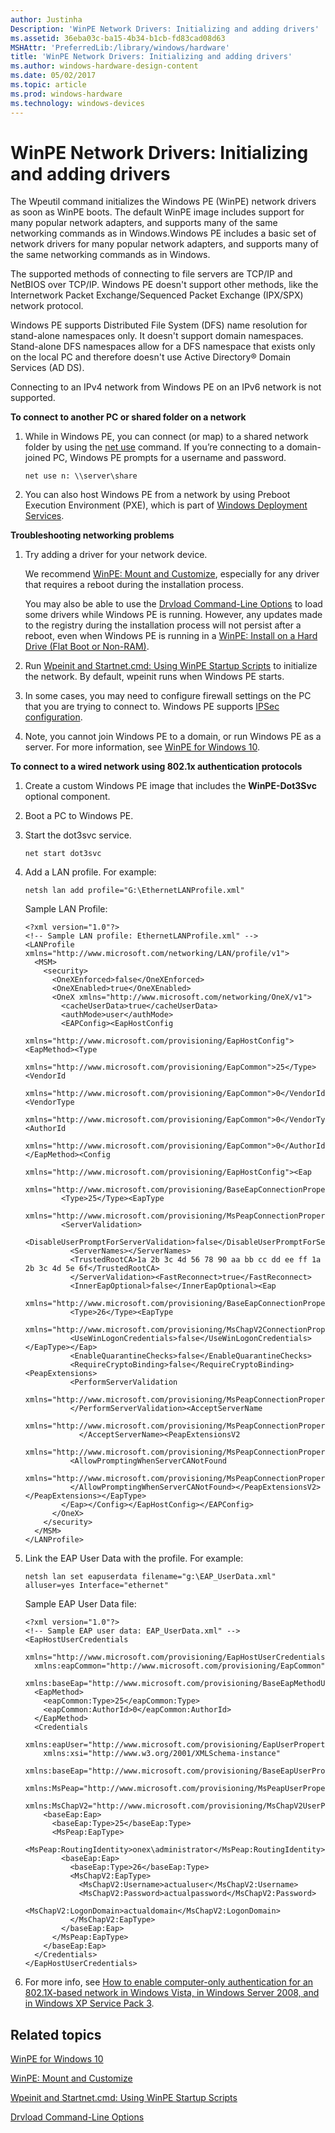 ```yaml
---
author: Justinha
Description: 'WinPE Network Drivers: Initializing and adding drivers'
ms.assetid: 36eba03c-ba15-4b34-b1cb-fd83cad08d63
MSHAttr: 'PreferredLib:/library/windows/hardware'
title: 'WinPE Network Drivers: Initializing and adding drivers'
ms.author: windows-hardware-design-content
ms.date: 05/02/2017
ms.topic: article
ms.prod: windows-hardware
ms.technology: windows-devices
---
```


# WinPE Network Drivers: Initializing and adding drivers


The Wpeutil command initializes the Windows PE (WinPE) network drivers as soon as WinPE boots. The default WinPE image includes support for many popular network adapters, and supports many of the same networking commands as in Windows.Windows PE includes a basic set of network drivers for many popular network adapters, and supports many of the same networking commands as in Windows.

The supported methods of connecting to file servers are TCP/IP and NetBIOS over TCP/IP. Windows PE doesn't support other methods, like the Internetwork Packet Exchange/Sequenced Packet Exchange (IPX/SPX) network protocol.

Windows PE supports Distributed File System (DFS) name resolution for stand-alone namespaces only. It doesn't support domain namespaces. Stand-alone DFS namespaces allow for a DFS namespace that exists only on the local PC and therefore doesn't use Active Directory® Domain Services (AD DS).

Connecting to an IPv4 network from Windows PE on an IPv6 network is not supported.

**To connect to another PC or shared folder on a network**

1.  While in Windows PE, you can connect (or map) to a shared network folder by using the [net use](http://technet.microsoft.com/library/bb490717.aspx) command. If you’re connecting to a domain-joined PC, Windows PE prompts for a username and password.

    ``` syntax
    net use n: \\server\share
    ```

2.  You can also host Windows PE from a network by using Preboot Execution Environment (PXE), which is part of [Windows Deployment Services](http://technet.microsoft.com/library/hh831764).

**Troubleshooting networking problems**

1.  Try adding a driver for your network device.

    We recommend [WinPE: Mount and Customize](winpe-mount-and-customize.md), especially for any driver that requires a reboot during the installation process.

    You may also be able to use the [Drvload Command-Line Options](drvload-command-line-options.md) to load some drivers while Windows PE is running. However, any updates made to the registry during the installation process will not persist after a reboot, even when Windows PE is running in a [WinPE: Install on a Hard Drive (Flat Boot or Non-RAM)](winpe-install-on-a-hard-drive--flat-boot-or-non-ram.md).

2.  Run [Wpeinit and Startnet.cmd: Using WinPE Startup Scripts](wpeinit-and-startnetcmd-using-winpe-startup-scripts.md) to initialize the network. By default, wpeinit runs when Windows PE starts.

3.  In some cases, you may need to configure firewall settings on the PC that you are trying to connect to. Windows PE supports [IPSec configuration](http://go.microsoft.com/fwlink/p/?linkid=81713).

4.  Note, you cannot join Windows PE to a domain, or run Windows PE as a server. For more information, see [WinPE for Windows 10](winpe-intro.md).

**To connect to a wired network using 802.1x authentication protocols**

1.  Create a custom Windows PE image that includes the **WinPE-Dot3Svc** optional component.

2.  Boot a PC to Windows PE.

3.  Start the dot3svc service.

    ``` syntax
    net start dot3svc
    ```

4.  Add a LAN profile. For example:

    ``` syntax
    netsh lan add profile="G:\EthernetLANProfile.xml"
    ```

    Sample LAN Profile:

    ``` syntax
    <?xml version="1.0"?>
    <!-- Sample LAN profile: EthernetLANProfile.xml" -->
    <LANProfile xmlns="http://www.microsoft.com/networking/LAN/profile/v1">
      <MSM>
        <security>
          <OneXEnforced>false</OneXEnforced>
          <OneXEnabled>true</OneXEnabled>
          <OneX xmlns="http://www.microsoft.com/networking/OneX/v1">
            <cacheUserData>true</cacheUserData>
            <authMode>user</authMode>
            <EAPConfig><EapHostConfig 
              xmlns="http://www.microsoft.com/provisioning/EapHostConfig"><EapMethod><Type 
              xmlns="http://www.microsoft.com/provisioning/EapCommon">25</Type><VendorId 
              xmlns="http://www.microsoft.com/provisioning/EapCommon">0</VendorId><VendorType 
              xmlns="http://www.microsoft.com/provisioning/EapCommon">0</VendorType><AuthorId 
              xmlns="http://www.microsoft.com/provisioning/EapCommon">0</AuthorId></EapMethod><Config 
              xmlns="http://www.microsoft.com/provisioning/EapHostConfig"><Eap 
              xmlns="http://www.microsoft.com/provisioning/BaseEapConnectionPropertiesV1">
            <Type>25</Type><EapType 
              xmlns="http://www.microsoft.com/provisioning/MsPeapConnectionPropertiesV1">
            <ServerValidation>
              <DisableUserPromptForServerValidation>false</DisableUserPromptForServerValidation>
              <ServerNames></ServerNames>
              <TrustedRootCA>1a 2b 3c 4d 56 78 90 aa bb cc dd ee ff 1a 2b 3c 4d 5e 6f</TrustedRootCA>
              </ServerValidation><FastReconnect>true</FastReconnect>
              <InnerEapOptional>false</InnerEapOptional><Eap 
                xmlns="http://www.microsoft.com/provisioning/BaseEapConnectionPropertiesV1">
              <Type>26</Type><EapType 
                xmlns="http://www.microsoft.com/provisioning/MsChapV2ConnectionPropertiesV1">
              <UseWinLogonCredentials>false</UseWinLogonCredentials></EapType></Eap>
              <EnableQuarantineChecks>false</EnableQuarantineChecks>
              <RequireCryptoBinding>false</RequireCryptoBinding><PeapExtensions>
              <PerformServerValidation 
                xmlns="http://www.microsoft.com/provisioning/MsPeapConnectionPropertiesV2">false
              </PerformServerValidation><AcceptServerName 
                xmlns="http://www.microsoft.com/provisioning/MsPeapConnectionPropertiesV2">false
                </AcceptServerName><PeapExtensionsV2 
                xmlns="http://www.microsoft.com/provisioning/MsPeapConnectionPropertiesV2">
              <AllowPromptingWhenServerCANotFound 
                xmlns="http://www.microsoft.com/provisioning/MsPeapConnectionPropertiesV3">true
              </AllowPromptingWhenServerCANotFound></PeapExtensionsV2></PeapExtensions></EapType>
            </Eap></Config></EapHostConfig></EAPConfig>
          </OneX>
        </security>
      </MSM>
    </LANProfile>
    ```

5.  Link the EAP User Data with the profile. For example:

    ``` syntax
    netsh lan set eapuserdata filename="g:\EAP_UserData.xml" alluser=yes Interface="ethernet"
    ```

    Sample EAP User Data file:

    ``` syntax
    <?xml version="1.0"?>
    <!-- Sample EAP user data: EAP_UserData.xml" -->
    <EapHostUserCredentials 
      xmlns="http://www.microsoft.com/provisioning/EapHostUserCredentials" 
      xmlns:eapCommon="http://www.microsoft.com/provisioning/EapCommon" 
      xmlns:baseEap="http://www.microsoft.com/provisioning/BaseEapMethodUserCredentials">
      <EapMethod>
        <eapCommon:Type>25</eapCommon:Type>
        <eapCommon:AuthorId>0</eapCommon:AuthorId>
      </EapMethod>
      <Credentials
        xmlns:eapUser="http://www.microsoft.com/provisioning/EapUserPropertiesV1" 
        xmlns:xsi="http://www.w3.org/2001/XMLSchema-instance" 
        xmlns:baseEap="http://www.microsoft.com/provisioning/BaseEapUserPropertiesV1" 
        xmlns:MsPeap="http://www.microsoft.com/provisioning/MsPeapUserPropertiesV1" 
        xmlns:MsChapV2="http://www.microsoft.com/provisioning/MsChapV2UserPropertiesV1">
        <baseEap:Eap>
          <baseEap:Type>25</baseEap:Type>
          <MsPeap:EapType>
            <MsPeap:RoutingIdentity>onex\administrator</MsPeap:RoutingIdentity>
            <baseEap:Eap>
              <baseEap:Type>26</baseEap:Type>
              <MsChapV2:EapType>
                <MsChapV2:Username>actualuser</MsChapV2:Username>
                <MsChapV2:Password>actualpassword</MsChapV2:Password>
                <MsChapV2:LogonDomain>actualdomain</MsChapV2:LogonDomain>
              </MsChapV2:EapType>
            </baseEap:Eap>
          </MsPeap:EapType>
        </baseEap:Eap>
      </Credentials>
    </EapHostUserCredentials>
    ```

6.  For more info, see [How to enable computer-only authentication for an 802.1X-based network in Windows Vista, in Windows Server 2008, and in Windows XP Service Pack 3](http://support.microsoft.com/kb/929847).

## <span id="related_topics"></span>Related topics


[WinPE for Windows 10](winpe-intro.md)

[WinPE: Mount and Customize](winpe-mount-and-customize.md)

[Wpeinit and Startnet.cmd: Using WinPE Startup Scripts](wpeinit-and-startnetcmd-using-winpe-startup-scripts.md)

[Drvload Command-Line Options](drvload-command-line-options.md)

 

 






